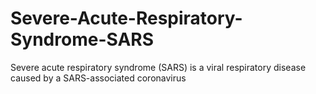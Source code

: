 # Severe-Acute-Respiratory-Syndrome-SARS
Severe acute respiratory syndrome (SARS) is a viral respiratory disease caused by a SARS-associated coronavirus
